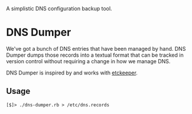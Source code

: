 A simplistic DNS configuration backup tool.

# DNS Dumper

We've got a bunch of DNS entries that have been managed by hand.  DNS Dumper
dumps those records into a textual format that can be tracked in version
control without requiring a change in how we manage DNS.

DNS Dumper is inspired by and works with [etckeeper].

## Usage

    [$]> ./dns-dumper.rb > /etc/dns.records

[etckeeper]: http://joeyh.name/code/etckeeper/

